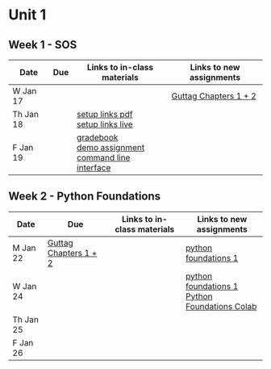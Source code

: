 # Unit 1

## Week 1 - SOS

| Date  | Due              | Links to in-class materials | Links to new assignments |
|-------|------------------|-----------------------------|----------------------|
|W Jan 17||| [Guttag Chapters 1 + 2](https://mitpress.ublish.com/ebook/itcapup3-preview/12609/xv) |
|Th Jan 18||[setup links pdf](https://github.com/allegheny-college-cmpsc-101-spring-2024/course-materials/blob/main/notes/20240118-setup-steps.pdf) <br> [setup links live](https://docs.google.com/presentation/d/1XSsBh5c8YV8-y0taWbQmtCO5EbI8IcI201z5gIGWAvo/edit?usp=sharing)||
|F Jan 19||[gradebook](https://classroom.github.com/a/WiBuT_qZ) <br> [demo assignment](https://classroom.github.com/a/JUjsdYl5) <br> [command line interface](https://www.coursera.org/articles/command-line-interface)||

## Week 2 - Python Foundations

| Date  | Due              | Links to in-class materials | Links to new assignments |
|-------|------------------|-----------------------------|----------------------|
|M Jan 22| [Guttag Chapters 1 + 2](https://mitpress.ublish.com/ebook/itcapup3-preview/12609/xv) ||[python foundations 1](https://github.com/allegheny-college-cmpsc-101-spring-2024/course-materials/blob/main/notes/20240122-python-foundations.pdf)|
|W Jan 24|||[python foundations 1](https://github.com/allegheny-college-cmpsc-101-spring-2024/course-materials/blob/main/notes/20240122-python-foundations.pdf) <br> [Python Foundations Colab](https://github.com/allegheny-college-cmpsc-101-fall-2023/course-materials/blob/main/Notes/20240124_python_foundations.ipynb)|
|Th Jan 25||||
|F Jan 26||||
